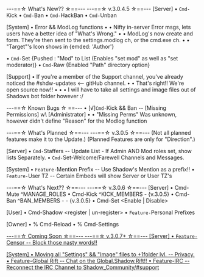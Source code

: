 ---==☆ What's New?? ☆==---
  ---==☆ v.3.0.4.5 ☆==---
[Server]
• `Cmd-`Kick
• `Cmd-`Ban
• `Cmd-`HackBan
• `Cmd-`Unban


[System]
• Error && ModLog functions
• • Nifty in-server Error msgs, lets users have a better idea of "What's Wrong."
• • ModLog's now create and form. They're then sent to the settings.modlog ch, or the cmd.exe ch.
• • "Target"'s Icon shows in {emded: 'Author'}

• `Cmd-`Set {Pushed : "Mod" to List (Enables "set mod" as well as "set moderator)}
• `Cmd-`Raw {Enabled "Path" directory option}


[Support]
• If you're a member of the Support channel, you've already noticed the #shdw-updates <-- gitHub channel.
• • That's right!! We're open source now!!
• • • I will have to take all settings and image files out of Shadows bot folder however :/


---==☆ Known Bugs ☆ ==---
• [√]`Cmd-`Kick && Ban -- [Missing Permissions] w\ [Administrator]
• • "Missing Perms" Was unknown, however didn't define "Reason" for the Modlog function


---==☆ What's Planned ☆==---
   ---==☆ v.3.0.5 ☆==---
(Not all planned features make it to the Update.)
(Planned Features are only for "Direction".)

[Server]
• `Cmd-`Staffers -- Update List - If Admin AND Mod roles set, show lists Separately.
• `Cmd-`Set-Welcome/Farewell Channels and Messages.

[System]
• `Feature-`Mention Prefix -- Use Shadow's Mention as a prefix!!
• `Feature-`User TZ -- Certain Embeds will show Server or User TZ's


---==☆ What's Next?? ☆==---
   ---==☆ v.3.0.6 ☆==---
[Server]
• Cmd-Mute ^MANAGE_ROLES
• Cmd-Kick ^KICK_MEMBERS - {v.3.0.5}
• Cmd-Ban ^BAN_MEMBERS - - {v.3.0.5}
• Cmd-Set <Enable | Disable> <cmd>

[User]
• Cmd-Shadow <register | un-register>
• `Feature-`Personal Prefixes

[Owner]
• % Cmd-Reload
• % Cmd-Settings <u> <id>

---==☆ Coming Soon ☆==---
  ---==☆ v.3.0.7+ ☆==---
[Server]
• `Feature-`Censor -- Block those nasty words!!

[System]
• Moving all "Settings" && "Image" files to +1folder lvl. -- Privacy.
• Feature-Global Rift -- Chat on the Global.Shadow.Rift!!
• Feature-IRC -- Reconnect the IRC Channel to Shadow_Community/#support
